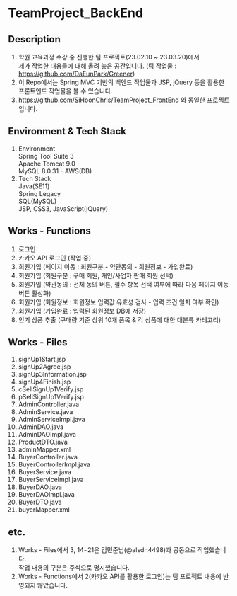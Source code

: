 # TeamProject_BackEnd  

## Description  
1) 학원 교육과정 수강 중 진행한 팀 프로젝트(23.02.10 ~ 23.03.20)에서   
제가 작업한 내용들에 대해 올려 놓은 공간입니다. (팀 작업물 : https://github.com/DaEunPark/Greener)  
2) 이 Repo에서는 Spring MVC 기반의 백엔드 작업물과 JSP, jQuery 등을 활용한 프론트엔드 작업물을 볼 수 있습니다.  
3) https://github.com/SiHoonChris/TeamProject_FrontEnd 와 동일한 프로젝트입니다.  

## Environment & Tech Stack  
1) Environment  
Spring Tool Suite 3  
Apache Tomcat 9.0  
MySQL 8.0.31 - AWS(DB)  
2) Tech Stack  
Java(SE11)  
Spring Legacy  
SQL(MySQL)  
JSP, CSS3, JavaScript(jQuery)  

## Works - Functions  
1) 로그인  
2) 카카오 API 로그인 (작업 중)  
3) 회원가입 (페이지 이동 : 회원구분 - 약관동의 - 회원정보 - 가입완료)  
4) 회원가입 (회원구분 : 구매 회원, 개인/사업자 판매 회원 선택)  
5) 회원가입 (약관동의 : 전체 동의 버튼, 필수 항목 선택 여부에 따라 다음 페이지 이동 버튼 활성화)  
6) 회원가입 (회원정보 : 회원정보 입력값 유효성 검사 - 입력 조건 일치 여부 확인)  
7) 회원가입 (가입완료 : 입력된 회원정보 DB에 저장)  
8) 인기 상품 추출 (구매량 기준 상위 10개 품목 & 각 상품에 대한 대분류 카테고리)  

## Works - Files  
1) signUp1Start.jsp    
2) signUp2Agree.jsp  
3) signUp3Information.jsp    
4) signUp4Finish.jsp  
5) cSellSignUp1Verify.jsp    
6) pSellSignUp1Verify.jsp  
7) AdminController.java  
8) AdminService.java  
9) AdminServiceImpl.java  
10) AdminDAO.java  
11) AdminDAOImpl.java  
12) ProductDTO.java  
13) adminMapper.xml  
14) BuyerController.java  
15) BuyerControllerImpl.java  
16) BuyerService.java  
17) BuyerServiceImpl.java  
18) BuyerDAO.java  
19) BuyerDAOImpl.java  
20) BuyerDTO.java  
21) buyerMapper.xml  

## etc.  
1) Works - Files에서 3, 14~21은 김민준님(@alsdn4498)과 공동으로 작업했습니다.  
작업 내용의 구분은 주석으로 명시했습니다.  
2) Works - Functions에서 2(카카오 API를 활용한 로그인)는 팀 프로젝트 내용에 반영되지 않았습니다.  
